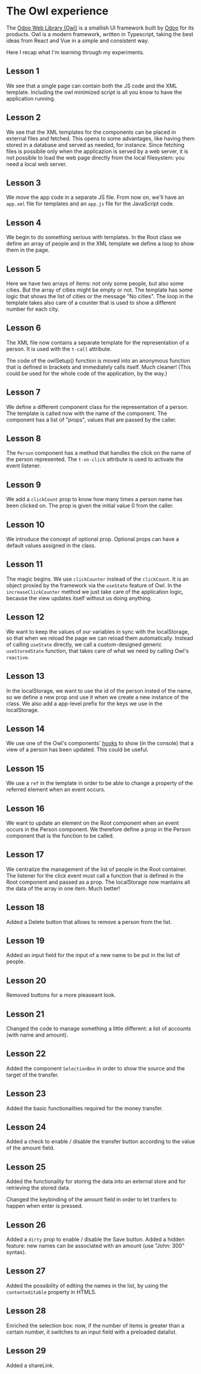 # The Owl experience

The [Odoo Web Library (Owl)](https://github.com/odoo/owl/tree/master) is a smallish UI framework built by [Odoo](https://www.odoo.com) for its products.
Owl is a modern framework, written in Typescript, taking the best ideas from React and Vue in a simple and consistent way.

Here I recap what I'm learning through my experiments.

## Lesson 1

We see that a single page can contain both the JS code and the XML template.
Including the owl minimized script is all you know to have the application running.

## Lesson 2

We see that the XML templates for the components can be placed in external files and fetched. This opens to some advantages, like having them stored in a database and served as needed, for instance. Since fetching files is possibile only when the applicazion is served by a web server, it is not possible to load the web page directly from the local filesystem: you need a local web server.

## Lesson 3

We move the app code in a separate JS file. From now on, we'll have an `app.xml` file for templates and an `app.js` file for the JavaScript code.

## Lesson 4

We begin to do something serious with templates. In the Root class we define an array of people and in the XML template we define a loop to show them in the page.

## Lesson 5

Here we have two arrays of items: not only some people, but also some cities. But the array of cities might be empty or not. The template has some logic that shows the list of cities or the message "No cities". The loop in the template takes also care of a counter that is used to show a different number for each city.

## Lesson 6

The XML file now contains a separate template for the representation of a person. It is used with the `t-call` attribute.

The code of the owlSetup() function is moved into an anonymous function that is defined in brackets and immediately calls itself. Much cleaner! (This could be used for the whole code of the application, by the way.)

## Lesson 7

We define a different component class for the representation of a person. The template is called now with the name of the component. The component has a list of "props", values that are passed by the caller.

## Lesson 8

The `Person` component has a method that handles the click on the name of the person represented. The `t-on-click` attribute is used to activate the event listener.

## Lesson 9

We add a `clickCount` prop to know how many times a person name has been clicked on. The prop is given the initial value 0 from the caller.

## Lesson 10

We introduce the concept of optional prop. Optional props can have a default values assigned in the class.

## Lesson 11

The magic begins. We use `clickCounter` instead of the `clickCount`. It is an object proxied by the framework via the `useState` feature of Owl. In the `increaseClickCounter` method we just take care of the application logic, because the view updates itself without us doing anything.

## Lesson 12

We want to keep the values of our variables in sync with the localStorage, so that when we reload the page we can reload them automatically. Instead of calling `useState` directly, we call a custom-designed generic `useStoredState` function, that takes care of what we need by calling Owl's `reactive`. 
 
## Lesson 13

In the localStorage, we want to use the id of the person insted of the name, so we define a new prop and use it when we create a new instance of the class. We also add a app-level prefix for the keys we use in the localStorage.

## Lesson 14

We use one of the Owl's components' [hooks](https://github.com/odoo/owl/blob/master/doc/reference/component.md#lifecycle) to show (in the console) that a view of a person has been updated. This could be useful.

## Lesson 15

We use a `ref` in the template in order to be able to change a property of the referred element when an event occurs.

## Lesson 16

We want to update an element on the Root component when an event occurs in the Person component. We therefore define a prop in the Person component that is the function to be called.

## Lesson 17

We centralize the management of the list of people in the Root container. The listener for the click event must call a function that is defined in the Root component and passed as a prop. The localStorage now mantains all the data of the array in one item. Much better!

## Lesson 18

Added a Delete button that allows to remove a person from the list.

## Lesson 19

Added an input field for the input of a new name to be put in the list of people.

## Lesson 20

Removed buttons for a more pleaseant look.

## Lesson 21

Changed the code to manage something a little different: a list of accounts (with name and amount).

## Lesson 22

Added the component `SelectionBox` in order to show the source and the target of the transfer.

## Lesson 23

Added the basic functionalities required for the money transfer.

## Lesson 24

Added a check to enable / disable the transfer button according to the value of the amount field.

## Lesson 25

Added the functionality for storing the data into an external store and for retrieving the stored data.
 
Changed the keybinding of the amount field in order to let tranfers to happen when enter is pressed.

## Lesson 26

Added a `dirty` prop to enable / disable the Save button. Added a hidden feature: new names can be associated with an amount (use "John: 300" syntax).

## Lesson 27

Added the possibility of editing the names in the list, by using the `contenteditable` property in HTML5.

## Lesson 28

Enriched the selection box: now, if the number of items is greater than a certain number, it switches to an input field with a preloaded datalist.

## Lesson 29

Added a shareLink.
